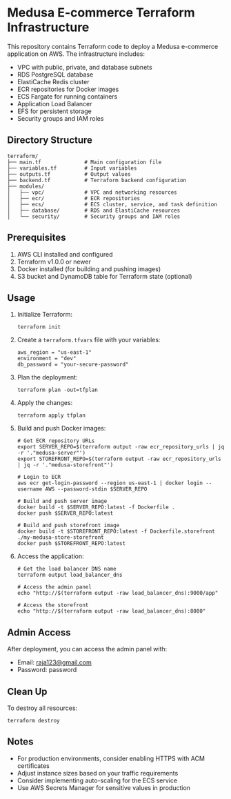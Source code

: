 # Medusa E-commerce Terraform Infrastructure

This repository contains Terraform code to deploy a Medusa e-commerce application on AWS. The infrastructure includes:

- VPC with public, private, and database subnets
- RDS PostgreSQL database
- ElastiCache Redis cluster
- ECR repositories for Docker images
- ECS Fargate for running containers
- Application Load Balancer
- EFS for persistent storage
- Security groups and IAM roles

## Directory Structure

```
terraform/
├── main.tf              # Main configuration file
├── variables.tf         # Input variables
├── outputs.tf           # Output values
├── backend.tf           # Terraform backend configuration
├── modules/
│   ├── vpc/             # VPC and networking resources
│   ├── ecr/             # ECR repositories
│   ├── ecs/             # ECS cluster, service, and task definition
│   ├── database/        # RDS and ElastiCache resources
│   └── security/        # Security groups and IAM roles
```

## Prerequisites

1. AWS CLI installed and configured
2. Terraform v1.0.0 or newer
3. Docker installed (for building and pushing images)
4. S3 bucket and DynamoDB table for Terraform state (optional)

## Usage

1. Initialize Terraform:
   ```
   terraform init
   ```

2. Create a `terraform.tfvars` file with your variables:
   ```
   aws_region = "us-east-1"
   environment = "dev"
   db_password = "your-secure-password"
   ```

3. Plan the deployment:
   ```
   terraform plan -out=tfplan
   ```

4. Apply the changes:
   ```
   terraform apply tfplan
   ```

5. Build and push Docker images:
   ```
   # Get ECR repository URLs
   export SERVER_REPO=$(terraform output -raw ecr_repository_urls | jq -r '."medusa-server"')
   export STOREFRONT_REPO=$(terraform output -raw ecr_repository_urls | jq -r '."medusa-storefront"')
   
   # Login to ECR
   aws ecr get-login-password --region us-east-1 | docker login --username AWS --password-stdin $SERVER_REPO
   
   # Build and push server image
   docker build -t $SERVER_REPO:latest -f Dockerfile .
   docker push $SERVER_REPO:latest
   
   # Build and push storefront image
   docker build -t $STOREFRONT_REPO:latest -f Dockerfile.storefront ./my-medusa-store-storefront
   docker push $STOREFRONT_REPO:latest
   ```

6. Access the application:
   ```
   # Get the load balancer DNS name
   terraform output load_balancer_dns
   
   # Access the admin panel
   echo "http://$(terraform output -raw load_balancer_dns):9000/app"
   
   # Access the storefront
   echo "http://$(terraform output -raw load_balancer_dns):8000"
   ```

## Admin Access

After deployment, you can access the admin panel with:
- Email: raja123@gmail.com
- Password: password

## Clean Up

To destroy all resources:
```
terraform destroy
```

## Notes

- For production environments, consider enabling HTTPS with ACM certificates
- Adjust instance sizes based on your traffic requirements
- Consider implementing auto-scaling for the ECS service
- Use AWS Secrets Manager for sensitive values in production
